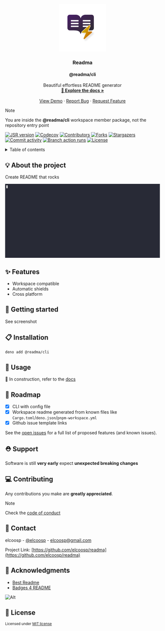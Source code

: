 <a id="readme-top"></a>
  <!-- PROJECT LOGO -->
  <br />
  <div align="center">
  <a href="https://github.com/elcoosp/readma">
  <img src="https://raw.githubusercontent.com/elcoosp/readma/HEAD/images/logo.png" style="max-height: 200px; object-fit: contain;" alt="Logo">
  </a>
  <h3 align="center">Readma</h3>
  <h4 align="center">@readma/cli</h4>
  <p align="center">
  Beautiful effortless README generator
  <br />
  <a href="https://readma.vercel.app/"><strong>📖 Explore the docs »</strong></a>
  <br />
  <br />
  <a href="https://github.com/elcoosp/readma">View Demo</a>
  ·
  <a href="https://github.com/elcoosp/readma/issues/new?template=bug-report.yml&title=%5BBug%5D%3A+&labels=bug&assignees=elcoosp">Report Bug</a>
  ·
  <a href="https://github.com/elcoosp/readma/issues/new?template=feature-request.yml&title=%5BFeat%5D%3A+&labels=enhancement&assignees=elcoosp">Request Feature</a>
    </p>
    </div>

> [!NOTE]
> You are inside the **@readma/cli** workspace member package, not the repository entry point
      
[![JSR version][jsr-version-shield]][jsr-version-url]
[![Codecov][codecov-shield]][codecov-url]
[![Contributors][contributors-shield]][contributors-url]
[![Forks][forks-shield]][forks-url]
[![Stargazers][stargazers-shield]][stargazers-url]
[![Commit activity][commit-activity-shield]][commit-activity-url]
[![Branch action runs][branch-action-runs-shield]][branch-action-runs-url]
[![License][license-shield]][license-url]

<!-- TABLE OF CONTENTS -->
<details>
  <summary>Table of contents</summary>
  <ol>
   <li><a href="#about-the-project">💡 About the project</a></li>
   <li><a href="#features">✨ Features</a></li>
   <li><a href="#getting-started">🎉 Getting started</a></li>
   <li><a href="#installation">📋 Installation</a></li>
   <li><a href="#usage">🔧 Usage</a></li>
   <li><a href="#roadmap">🚀 Roadmap</a></li>
   <li><a href="#support">⛑️ Support</a></li>
   <li><a href="#contributing">💻 Contributing</a></li>
   <li><a href="#contact">📨 Contact</a></li>
   <li><a href="#acknowledgments">👏 Acknowledgments</a></li>
   <li><a href="#license">📄 License</a></li>
  </ol>
</details>

## 💡 About the project

Create README that rocks

<img src="https://raw.githubusercontent.com/elcoosp/readma/HEAD/images/screenshot.gif" alt="Product screenshot" />

## ✨ Features

- Workspace compatible
- Automatic shields
- Cross platform

## 🎉 Getting started

See screenshot

## 📋 Installation

```sh
deno add @readma/cli
```

## 🔧 Usage

🚧 In construction, refer to the [docs](https://readma.vercel.app/)

## 🚀 Roadmap

- [x] CLI with config file
- [x] Workspace readme generated from known files like `Cargo.toml`/`deno.json`/`pnpm-workspace.yml`
- [x] Github issue template links

See the [open issues](https://github.com/elcoosp/readma/issues) for a full list of proposed features (and known issues).

## ⛑️ Support

Software is still **very early** expect **unexpected breaking changes**

## 💻 Contributing

Any contributions you make are **greatly appreciated**.

> [!NOTE]
> Check the [code of conduct](https://github.com/elcoosp/readma/tree/main/.github/CODE_OF_CONDUCT.md)

## 📨 Contact

elcoosp - [@elcoosp](https://twitter.com/elcoosp) - [elcoosp@gmail.com](elcoosp@gmail.com)

Project Link: [https://github.com/elcoosp/readma](https://github.com/elcoosp/readma)

## 👏 Acknowledgments

- [Best Readme](https://github.com/othneildrew/Best-README-Template)
- [Badges 4 README](https://github.com/alexandresanlim/Badges4-README.md-Profile)

<!--MARKDOWN LINKS & IMAGES-- >
<!--https://www.markdownguide.org/basic-syntax/#reference-style-links -->
![Alt](https://repobeats.axiom.co/api/embed/1b12e7ffd13fd2d15772a30e8b0a995976150797.svg "Repobeats analytics image")
## 📄 License

<sup> Licensed under <a href="https://github.com/elcoosp/readma/blob/master/LICENSE-MIT">MIT license</a></sup>


[jsr-version-shield]: https://img.shields.io/jsr/v/@readma/cli.svg?style=for-the-badge&logo=jsr&logoColor=f5f5f5
[jsr-version-url]: https://jsr.io/@readma/cli
[codecov-shield]: https://img.shields.io/codecov/c/github/elcoosp/readma/main.svg?style=for-the-badge&logo=codecov&logoColor=f5f5f5
[codecov-url]: https://codecov.io/github/elcoosp/readma/tree/main/packages/cli
[contributors-shield]: https://img.shields.io/github/contributors/elcoosp/readma.svg?style=for-the-badge
[contributors-url]: https://github.com/elcoosp/readma/graphs/contributors
[forks-shield]: https://img.shields.io/github/forks/elcoosp/readma.svg?style=for-the-badge
[forks-url]: https://github.com/elcoosp/readma/network/members
[stargazers-shield]: https://img.shields.io/github/stars/elcoosp/readma.svg?style=for-the-badge
[stargazers-url]: https://github.com/elcoosp/readma/stargazers
[commit-activity-shield]: https://img.shields.io/github/commit-activity/w/elcoosp/readma.svg?style=for-the-badge
[commit-activity-url]: https://github.com/elcoosp/readma/commits
[branch-action-runs-shield]: https://img.shields.io/github/check-runs/elcoosp/readma/main.svg?style=for-the-badge&logo=githubactions&logoColor=f5f5f5
[branch-action-runs-url]: https://github.com/elcoosp/readma/actions?query=branch%3Amain
[license-shield]: https://img.shields.io/github/license/elcoosp/readma.svg?style=for-the-badge
[license-url]: https://github.com/elcoosp/readma/blob/master/LICENSE.txt